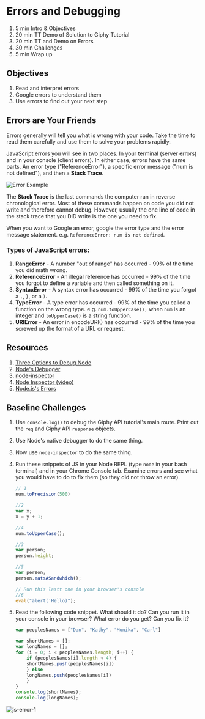 # Errors and Debugging

1. 5 min Intro & Objectives
1. 20 min TT Demo of Solution to Giphy Tutorial
1. 20 min TT and Demo on Errors
1. 30 min Challenges
1. 5 min Wrap up

## Objectives

1. Read and interpret errors
1. Google errors to understand them
1. Use errors to find out your next step

## Errors are Your Friends

Errors generally will tell you what is wrong with your code. Take the time to read them carefully and use them to solve your problems rapidly.

JavaScript errors you will see in two places. In your terminal (server errors) and in your console (client errors). In either case, errors have the same parts. An error type ("ReferenceError"), a specific error message ("num is not defined"), and then a **Stack Trace**.

![Error Example](assets/error-example.png)

The **Stack Trace** is the last commands the computer ran in reverse chronological error. Most of these commands happen on code you did not write and therefore cannot debug. However, usually the one line of code in the stack trace that you DID write is the one you need to fix.

When you want to Google an error, google the error type and the error message statement. e.g. `ReferenceError: num is not defined`.

### Types of JavaScript errors:

1. **RangeError** - A number "out of range" has occurred - 99% of the time you did math wrong.
1. **ReferenceError** - An illegal reference has occurred - 99% of the time you forgot to define a variable and then called something on it.
1. **SyntaxError** - A syntax error has occurred - 99% of the time you forgot a `,`, `}`, or a `)`.
1. **TypeError** - A type error has occurred - 99% of the time you called a function on the wrong type. e.g. `num.toUpperCase();` when `num` is an integer and `toUpperCase()` is a string function.
1. **URIError** - An error in encodeURI() has occurred - 99% of the time you screwed up the format of a URL or request.

## Resources

1. [Three Options to Debug Node](https://spin.atomicobject.com/2015/09/25/debug-node-js/)
1. [Node's Debugger](https://nodejs.org/api/debugger.html)
1. [node-inspector](https://github.com/node-inspector/node-inspector)
1. [Node Inspector (video)](https://www.youtube.com/watch?v=03qGA-GJXjI)
1. [Node.js's Errors](https://nodejs.org/api/errors.html#errors_class_referenceerror)

## Baseline Challenges

1. Use `console.log()` to debug the Giphy API tutorial's main route. Print out the `req` and Giphy API `response` objects.
1. Use Node's native debugger to do the same thing.
1. Now use `node-inspector` to do the same thing.

1. Run these snippets of JS in your Node REPL (type `node` in your bash terminal) and in your Chrome Console tab. Examine errors and see what you would have to do to fix them (so they did not throw an error).

	```js
	// 1
	num.toPrecision(500)

	//2
	var x;
	x = y + 1;

	//4
	num.toUpperCase();

	//3
	var person;
	person.height;

	//5
	var person;
	person.eatsASandwhich();
	
	// Run this lastt one in your browser's console
	//6 
	eval("alert('Hello)");
	```

1. Read the following code snippet. What should it do? Can you run it in your console in your browser? What error do you get? Can you fix it?

	```js
	var peoplesNames = ["Dan", "Kathy", "Monika", "Carl"]

	var shortNames = [];
	var longNames = [];
	for (i = 0; i < peoplesNames.length; i++) {
	    if (peoplesNames[i].length < 4) {
		shortNames.push(peoplesNames[i])
	    } else
		longNames.push(peoplesNames[i])
	    }
	}
	console.log(shortNames);
	console.log(longNames);
	```

![js-error-1](assets/js-error-1.png)
